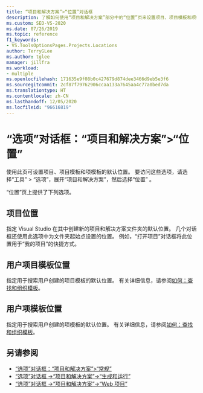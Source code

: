 ```yaml
---
title: “项目和解决方案”>“位置”对话框
description: 了解如何使用“项目和解决方案”部分中的“位置”页来设置项目、项目模板和项模板的默认位置。
ms.custom: SEO-VS-2020
ms.date: 07/26/2019
ms.topic: reference
f1_keywords:
- VS.ToolsOptionsPages.Projects.Locations
author: TerryGLee
ms.author: tglee
manager: jillfra
ms.workload:
- multiple
ms.openlocfilehash: 171635e9f08b0c427679d874dee3466d9eb5e3f6
ms.sourcegitcommit: 2cf87f79762906ccaa133a7645aa4c77a0bed7da
ms.translationtype: HT
ms.contentlocale: zh-CN
ms.lasthandoff: 12/05/2020
ms.locfileid: "96616819"
---
```

# <a name="options-dialog-box-projects-and-solutions--locations"></a>“选项”对话框：“项目和解决方案”\>“位置”

使用此页可设置项目、项目模板和项模板的默认位置。 要访问这些选项，请选择“工具” > “选项”，展开“项目和解决方案”，然后选择“位置”   。

“位置”页上提供了下列选项。

## <a name="projects-location"></a>项目位置

指定 Visual Studio 在其中创建新的项目和解决方案文件夹的默认位置。 几个对话框还使用此选项中为文件夹起始点设置的位置。 例如，“打开项目”对话框将此位置用于“我的项目”的快捷方式。

## <a name="user-project-templates-location"></a>用户项目模板位置

指定用于搜索用户创建的项目模板的默认位置。 有关详细信息，请参阅[如何：查找和组织模板](../../ide/how-to-locate-and-organize-project-and-item-templates.md)。

## <a name="user-item-templates-location"></a>用户项模板位置

指定用于搜索用户创建的项模板的默认位置。 有关详细信息，请参阅[如何：查找和组织模板](../../ide/how-to-locate-and-organize-project-and-item-templates.md)。

## <a name="see-also"></a>另请参阅

- [“选项”对话框：“项目和解决方案”\>“常规”](projects-and-solutions-options-dialog-box.md)
- [“选项”对话框 ->“项目和解决方案”->“生成和运行”](../../ide/reference/options-dialog-box-projects-and-solutions-build-and-run.md)
- [“选项”对话框 ->“项目和解决方案”->“Web 项目”](../../ide/reference/options-dialog-box-projects-and-solutions-web-projects.md)
